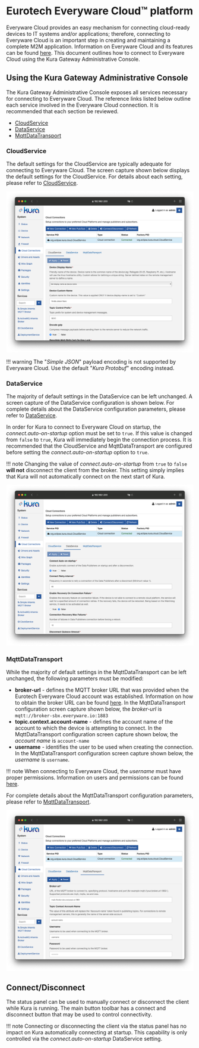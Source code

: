 # Eurotech Everyware Cloud&trade; platform

Everyware Cloud provides an easy mechanism for connecting cloud-ready devices to IT systems and/or applications; therefore, connecting to Everyware Cloud is an important step in creating and maintaining a complete M2M application. Information on Everyware Cloud and its features can be found [here](https://www.eurotech.com/edge-software/#iot-edge-management-platform). This document outlines how to connect to Everyware Cloud using the Kura Gateway Administrative Console.

## Using the Kura Gateway Administrative Console

The Kura Gateway Administrative Console exposes all services necessary for connecting to Everyware Cloud. The reference links listed below outline each service involved in the Everyware Cloud connection. It is recommended that each section be reviewed.

- [CloudService](#cloudservice)
- [DataService](}#dataservice)
- [MqttDataTransport](#mqttdatatransport)

### CloudService

The default settings for the CloudService are typically adequate for connecting to Everyware Cloud. The screen capture shown below displays the default settings for the CloudService. For details about each setting, please refer to [CloudService](#cloudservice).

![](images/cloudService.png)

!!! warning
    The "*Simple JSON*" payload encoding is not supported by Everyware Cloud. Use the default "*Kura Protobuf*" encoding instead.

### DataService

The majority of default settings in the DataService can be left unchanged. A screen capture of the DataService configuration is shown below. For complete details about the DataService configuration parameters, please refer to [DataService](#dataservice).

In order for Kura to connect to Everyware Cloud on startup, the *connect.auto-on-startup* option must be set to `true`. If this value is changed from `false` to `true`, Kura will immediately begin the connection process. It is recommended that the CloudService and MqttDataTransport are configured before setting the *connect.auto-on-startup* option to `true`.

!!! note
    Changing the value of *connect.auto-on-startup* from `true` to `false` **will not** disconnect the client from the broker. This setting simply implies that Kura will not automatically connect on the next start of Kura.

![](images/dataService.png)

### MqttDataTransport

While the majority of default settings in the MqttDataTransport can be left unchanged, the following parameters must be modified:

- **broker-url** - defines the MQTT broker URL that was provided when the Eurotech Everyware Cloud account was established. Information on how to obtain the broker URL can be found [here](http://everywarecloud.eurotech.com/doc/ECDevGuide/latest/2.02-Managing-Cloud-Users.asp). In the MqttDataTransport configuration screen capture shown below, the *broker-url* is `mqtt://broker-sbx.everyware.io:1883`
- **topic.context.account-name** - defines the account name of the account to which the device is attempting to connect. In the MqttDataTransport configuration screen capture shown below, the *account name* is `account-name`
- **username** - identifies the user to be used when creating the connection. In the MqttDataTransport configuration screen capture shown below, the *username* is `username`.

!!! note
    When connecting to Everyware Cloud, the *username* must have proper permissions. Information on users and permissions can be found [here](http://everywarecloud.eurotech.com/doc/ECDevGuide/latest/2.02-Managing-Cloud-Users.asp).

For complete details about the MqttDataTransport configuration parameters, please refer to [MqttDataTransport](#mqttdatatransport).

![](images/dataTransport.png)

## Connect/Disconnect

The status panel can be used to manually connect or disconnect the client while Kura is running. The main button toolbar has a connect and disconnect button that may be used to control connectivity.

!!! note
    Connecting or disconnecting the client via the status panel has no impact on Kura automatically connecting at startup. This capability is only controlled via the *connect.auto-on-startup* DataService setting.
